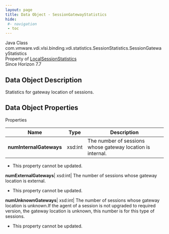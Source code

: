 ```yaml
---
layout: page
title: Data Object - SessionGatewayStatistics
hide:
 #- navigation
 - toc
---
```






Java Class
    com.vmware.vdi.vlsi.binding.vdi.statistics.SessionStatistics.SessionGatewayStatistics  
Property of
     [LocalSessionStatistics](vdi.statistics.SessionStatistics.LocalSessionStatistics.md#field_detail)  
Since 
    Horizon 7.7

## Data Object Description 

Statistics for gateway location of sessions. 

## Data Object Properties

Properties

Name |  Type |  Description   
---|---|---  
**numInternalGateways**|  xsd:int|  The number of sessions whose gateway location is internal.   


 * This property cannot be updated.

  
**numExternalGateways**|  xsd:int|  The number of sessions whose gateway location is external.   


 * This property cannot be updated.

  
**numUnknownGateways**|  xsd:int|  The number of sessions whose gateway location is unknown.If the agent of a session is not upgraded to required version, the gateway location is unknown, this number is for this type of sessions.   


 * This property cannot be updated.

  
  

  


